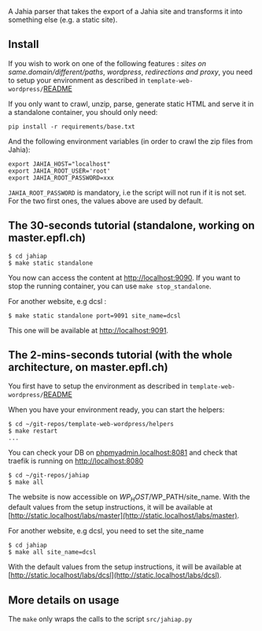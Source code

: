 A Jahia parser that takes the export of a Jahia site
and transforms it into something else (e.g. a static
site).

## Install

If you wish to work on one of the following features : *sites on same.domain/different/paths*, *wordpress*,  *redirections and proxy*, you need to setup your environment as described in `template-web-wordpress/`[README](https://github.com/epfl-idevelop/template-web-wordpress/blob/master/README.md)

If you only want to crawl, unzip, parse, generate static HTML and serve it in a standalone container, you should only need:

```
pip install -r requirements/base.txt
```

And the following environment variables (in order to crawl the zip files from Jahia):

```
export JAHIA_HOST="localhost"
export JAHIA_ROOT_USER='root'
export JAHIA_ROOT_PASSWORD=xxx
```

`JAHIA_ROOT_PASSWORD` is mandatory, i.e the script will not run if it is not set. For the two first ones, the values above are used by default.

## The 30-seconds tutorial (standalone, working on master.epfl.ch)

```
$ cd jahiap
$ make static standalone
```

You now can access the content at [http://localhost:9090](http://localhost:9090). If you want to stop the running container, you can use `make stop_standalone`.

For another website, e.g dcsl :

```
$ make static standalone port=9091 site_name=dcsl
```

This one will be available at [http://localhost:9091](http://localhost:9091).


## The 2-mins-seconds tutorial (with the whole architecture, on master.epfl.ch)

You first have to setup the environment as described in `template-web-wordpress/`[README](https://github.com/epfl-idevelop/template-web-wordpress/blob/master/README.md)

When you have your environment ready, you can start the helpers:

```
$ cd ~/git-repos/template-web-wordpress/helpers
$ make restart
...
```

You can check your DB on [phpmyadmin.localhost:8081](http://phpmyadmin.localhost:8081) and check that traefik is running on [http://localhost:8080](http://localhost:8080)

```
$ cd ~/git-repos/jahiap
$ make all
```

The website is now accessible on $WP_HOST/$WP_PATH/site_name. With the default values from the setup instructions, it will be available at [http://static.localhost/labs/master](http://static.localhost/labs/master).


For another website, e.g dcsl, you need to set the site_name

```
$ cd jahiap
$ make all site_name=dcsl
```

With the default values from the setup instructions, it will be available at [http://static.localhost/labs/dcsl](http://static.localhost/labs/dcsl).


## More details on usage

The `make` only wraps the calls to the script `src/jahiap.py`
